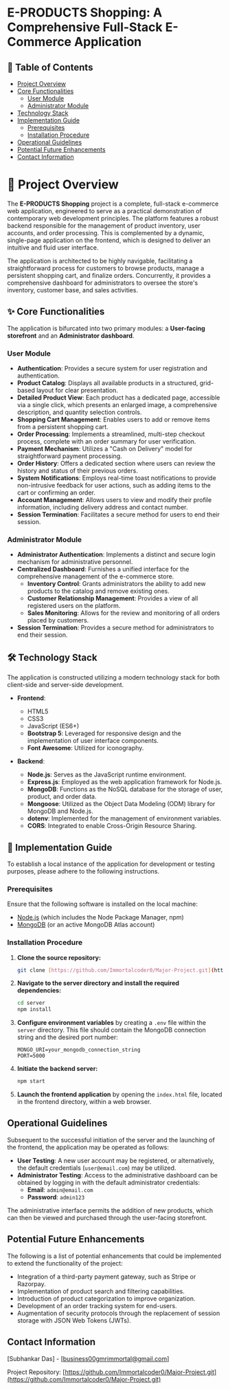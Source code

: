 # E-PRODUCTS Shopping: A Comprehensive Full-Stack E-Commerce Application

## 📖 Table of Contents

* [Project Overview](#-project-overview)
* [Core Functionalities](#-core-functionalities)
    * [User Module](#user-module)
    * [Administrator Module](#administrator-module)
* [Technology Stack](#-technology-stack)
* [Implementation Guide](#-implementation-guide)
    * [Prerequisites](#prerequisites)
    * [Installation Procedure](#installation-procedure)
* [Operational Guidelines](#operational-guidelines)
* [Potential Future Enhancements](#potential-future-enhancements)
* [Contact Information](#contact-information)

# 🌟 Project Overview

The **E-PRODUCTS Shopping** project is a complete, full-stack e-commerce web application, engineered to serve as a practical demonstration of contemporary web development principles. The platform features a robust backend responsible for the management of product inventory, user accounts, and order processing. This is complemented by a dynamic, single-page application on the frontend, which is designed to deliver an intuitive and fluid user interface.

The application is architected to be highly navigable, facilitating a straightforward process for customers to browse products, manage a persistent shopping cart, and finalize orders. Concurrently, it provides a comprehensive dashboard for administrators to oversee the store's inventory, customer base, and sales activities.

## ✨ Core Functionalities

The application is bifurcated into two primary modules: a **User-facing storefront** and an **Administrator dashboard**.

### User Module

* **Authentication**: Provides a secure system for user registration and authentication.
* **Product Catalog**: Displays all available products in a structured, grid-based layout for clear presentation.
* **Detailed Product View**: Each product has a dedicated page, accessible via a single click, which presents an enlarged image, a comprehensive description, and quantity selection controls.
* **Shopping Cart Management**: Enables users to add or remove items from a persistent shopping cart.
* **Order Processing**: Implements a streamlined, multi-step checkout process, complete with an order summary for user verification.
* **Payment Mechanism**: Utilizes a "Cash on Delivery" model for straightforward payment processing.
* **Order History**: Offers a dedicated section where users can review the history and status of their previous orders.
* **System Notifications**: Employs real-time toast notifications to provide non-intrusive feedback for user actions, such as adding items to the cart or confirming an order.
* **Account Management**: Allows users to view and modify their profile information, including delivery address and contact number.
* **Session Termination**: Facilitates a secure method for users to end their session.

### Administrator Module

* **Administrator Authentication**: Implements a distinct and secure login mechanism for administrative personnel.
* **Centralized Dashboard**: Furnishes a unified interface for the comprehensive management of the e-commerce store.
    * **Inventory Control**: Grants administrators the ability to add new products to the catalog and remove existing ones.
    * **Customer Relationship Management**: Provides a view of all registered users on the platform.
    * **Sales Monitoring**: Allows for the review and monitoring of all orders placed by customers.
* **Session Termination**: Provides a secure method for administrators to end their session.

## 🛠️ Technology Stack

The application is constructed utilizing a modern technology stack for both client-side and server-side development.

* **Frontend**:
    * HTML5
    * CSS3
    * JavaScript (ES6+)
    * **Bootstrap 5**: Leveraged for responsive design and the implementation of user interface components.
    * **Font Awesome**: Utilized for iconography.

* **Backend**:
    * **Node.js**: Serves as the JavaScript runtime environment.
    * **Express.js**: Employed as the web application framework for Node.js.
    * **MongoDB**: Functions as the NoSQL database for the storage of user, product, and order data.
    * **Mongoose**: Utilized as the Object Data Modeling (ODM) library for MongoDB and Node.js.
    * **dotenv**: Implemented for the management of environment variables.
    * **CORS**: Integrated to enable Cross-Origin Resource Sharing.

## 🚀 Implementation Guide

To establish a local instance of the application for development or testing purposes, please adhere to the following instructions.

### Prerequisites

Ensure that the following software is installed on the local machine:

* [Node.js](https://nodejs.org/) (which includes the Node Package Manager, npm)
* [MongoDB](https://www.mongodb.com/try/download/community) (or an active MongoDB Atlas account)

### Installation Procedure

1.  **Clone the source repository:**
    ```sh
    git clone [https://github.com/Immortalcoder0/Major-Project.git](https://github.com/Immortalcoder0/Major-Project.git)
    ```

2.  **Navigate to the server directory and install the required dependencies:**
    ```sh
    cd server
    npm install
    ```

3.  **Configure environment variables** by creating a `.env` file within the `server` directory. This file should contain the MongoDB connection string and the desired port number:
    ```
    MONGO_URI=your_mongodb_connection_string
    PORT=5000
    ```

4.  **Initiate the backend server:**
    ```sh
    npm start
    ```

5.  **Launch the frontend application** by opening the `index.html` file, located in the frontend directory, within a web browser.

## Operational Guidelines

Subsequent to the successful initiation of the server and the launching of the frontend, the application may be operated as follows:

* **User Testing**: A new user account may be registered, or alternatively, the default credentials (`user@email.com`) may be utilized.
* **Administrator Testing**: Access to the administrative dashboard can be obtained by logging in with the default administrator credentials:
    * **Email**: `admin@email.com`
    * **Password**: `admin123`

The administrative interface permits the addition of new products, which can then be viewed and purchased through the user-facing storefront.

## Potential Future Enhancements

The following is a list of potential enhancements that could be implemented to extend the functionality of the project:

* Integration of a third-party payment gateway, such as Stripe or Razorpay.
* Implementation of product search and filtering capabilities.
* Introduction of product categorization to improve organization.
* Development of an order tracking system for end-users.
* Augmentation of security protocols through the replacement of session storage with JSON Web Tokens (JWTs).

## Contact Information

\[Subhankar Das] - \[business00gmrimmortal@gmail.com]

Project Repository: [https://github.com/Immortalcoder0/Major-Project.git](https://github.com/Immortalcoder0/Major-Project.git)

